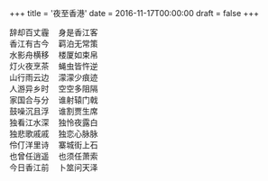 +++
title = '夜至香港'
date = 2016-11-17T00:00:00
draft = false
+++

<div class="poem">
<pre>
辞却百丈霾  身是香江客
香江有古今  羁泊无常策
水影舟横移  楼厦如束帛
灯火夜烹茶  蝇虫皆忤逆
山行雨云边  濛濛少痕迹
人游异乡时  空空多阻隔
家国合与分  谁射辕门戟
鼓噪沉且浮  谁割贾生席
独看江水深  独怜夜露白
独悲歌戚戚  独恋心脉脉
伶仃洋里诗  寨城街上石
也曾任逍遥  也须任萧索
今日香江前  卜筮问天泽
</pre>
</div>
